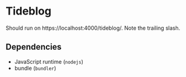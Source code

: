 # Tideblog
Should run on https://localhost:4000/tideblog/. Note the trailing slash.

## Dependencies
* JavaScript runtime (`nodejs`)
* bundle (`bundler`)
